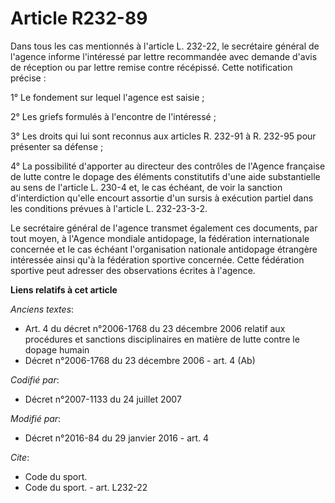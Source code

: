 # Article R232-89

Dans tous les cas mentionnés à l'article L. 232-22, le secrétaire général de l'agence informe l'intéressé par lettre
recommandée avec demande d'avis de réception ou par lettre remise contre récépissé. Cette notification précise : 

1° Le fondement sur lequel l'agence est saisie ; 

2° Les griefs formulés à l'encontre de l'intéressé ; 

3° Les droits qui lui sont reconnus aux articles R. 232-91 à R. 232-95 pour présenter sa défense ; 

4° La possibilité d'apporter au directeur des contrôles de l'Agence française de lutte contre le dopage des éléments
constitutifs d'une aide substantielle au sens de l'article L. 230-4 et, le cas échéant, de voir la sanction d'interdiction
qu'elle encourt assortie d'un sursis à exécution partiel dans les conditions prévues à l'article L. 232-23-3-2. 

Le secrétaire général de l'agence transmet également ces documents, par tout moyen, à l'Agence mondiale antidopage, la
fédération internationale concernée et le cas échéant l'organisation nationale antidopage étrangère intéressée ainsi qu'à la
fédération sportive concernée. Cette fédération sportive peut adresser des observations écrites à l'agence.

**Liens relatifs à cet article**

_Anciens textes_:

  - Art. 4 du décret n°2006-1768 du 23 décembre 2006 relatif aux procédures et sanctions disciplinaires en matière de lutte contre le dopage humain
  - Décret n°2006-1768 du 23 décembre 2006 - art. 4 (Ab)

_Codifié par_:

  - Décret n°2007-1133 du 24 juillet 2007

_Modifié par_:

  - Décret n°2016-84 du 29 janvier 2016 - art. 4

_Cite_:

  - Code du sport.
  - Code du sport. - art. L232-22

